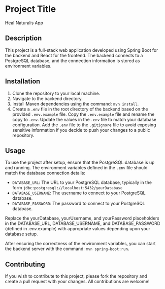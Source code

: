 # Project Title

Heal Naturalis App

## Description

This project is a full-stack web application developed using Spring Boot for the backend and React for the frontend. The backend connects to a PostgreSQL database, and the connection information is stored as environment variables.

## Installation

1. Clone the repository to your local machine.
2. Navigate to the backend directory.
3. Install Maven dependencies using the command: `mvn install`.
4. Create a `.env` file in the root directory of the backend based on the provided `.env.example` file. Copy the `.env.example` file and rename the copy to `.env`. Update the values in the `.env` file to match your database configuration. Add the `.env` file to the `.gitignore` file to avoid exposing sensitive information if you decide to push your changes to a public repository.

## Usage

To use the project after setup, ensure that the PostgreSQL database is up and running. The environment variables defined in the `.env` file should match the database connection details:

- `DATABASE_URL`: The URL to your PostgreSQL database, typically in the form `jdbc:postgresql://localhost:5432/yourDatabase`
- `DATABASE_USERNAME`: The username to connect to your PostgreSQL database.
- `DATABASE_PASSWORD`: The password to connect to your PostgreSQL database.

Replace the yourDatabase, yourUsername, and yourPassword placeholders in the DATABASE_URL, DATABASE_USERNAME, and DATABASE_PASSWORD (defined in .env.example) with appropriate values depending upon your database setup.

After ensuring the correctness of the environment variables, you can start the backend server with the command: `mvn spring-boot:run`.

## Contributing

If you wish to contribute to this project, please fork the repository and create a pull request with your changes. All contributions are welcome!
